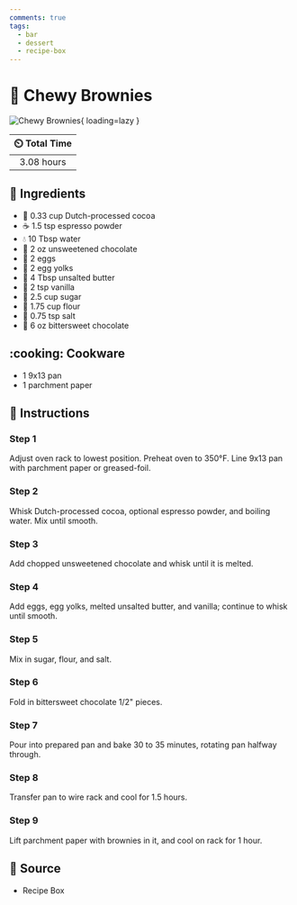 ```yaml
---
comments: true
tags:
  - bar
  - dessert
  - recipe-box
---
```

# :chocolate_bar: Chewy Brownies

![Chewy Brownies](../assets/images/chewy-brownies.jpg){ loading=lazy }

| :timer_clock: Total Time |
|:-----------------------: |
| 3.08 hours |

## :salt: Ingredients

- :chocolate_bar: 0.33 cup Dutch-processed cocoa
- :coffee: 1.5 tsp espresso powder
- :droplet: 10 Tbsp water
- :chocolate_bar: 2 oz unsweetened chocolate
- :egg: 2 eggs
- :egg: 2 egg yolks
- :butter: 4 Tbsp unsalted butter
- :icecream: 2 tsp vanilla
- :candy: 2.5 cup sugar
- :ear_of_rice: 1.75 cup flour
- :salt: 0.75 tsp salt
- :chocolate_bar: 6 oz bittersweet chocolate

## :cooking: Cookware

- 1 9x13 pan
- 1 parchment paper

## :pencil: Instructions

### Step 1

Adjust oven rack to lowest position. Preheat oven to 350°F. Line 9x13 pan with parchment paper or greased-foil.

### Step 2

Whisk Dutch-processed cocoa, optional espresso powder, and boiling water. Mix until smooth.

### Step 3

Add chopped unsweetened chocolate and whisk until it is melted.

### Step 4

Add eggs, egg yolks, melted unsalted butter, and vanilla; continue to whisk until smooth.

### Step 5

Mix in sugar, flour, and salt.

### Step 6

Fold in bittersweet chocolate 1/2" pieces.

### Step 7

Pour into prepared pan and bake 30 to 35 minutes, rotating pan halfway through.

### Step 8

Transfer pan to wire rack and cool for 1.5 hours.

### Step 9

Lift parchment paper with brownies in it, and cool on rack for 1 hour.

## :link: Source

- Recipe Box
